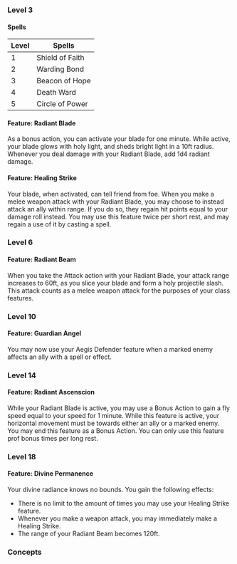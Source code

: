 
### Level 3
#### Spells

| Level | Spells          |
| ----- | --------------- |
| 1     | Shield of Faith |
| 2     | Warding Bond    |
| 3     | Beacon of Hope  |
| 4     | Death Ward      |
| 5     | Circle of Power |

#### Feature: Radiant Blade
As a bonus action, you can activate your blade for one minute. While active, your blade glows with holy light, and sheds bright light in a 10ft radius. Whenever you deal damage with your Radiant Blade, add 1d4 radiant damage. 
#### Feature: Healing Strike
Your blade, when activated, can tell friend from foe. When you make a melee weapon attack with your Radiant Blade, you may choose to instead attack an ally within range. If you do so, they regain hit points equal to your damage roll instead. You may use this feature twice per short rest, and may regain a use of it by casting a spell. 
### Level 6
#### Feature: Radiant Beam
When you take the Attack action with your Radiant Blade, your attack range increases to 60ft, as you slice your blade and form a holy projectile slash. This attack counts as a melee weapon attack for the purposes of your class features.
### Level 10
#### Feature: Guardian Angel
You may now use your Aegis Defender feature when a marked enemy affects an ally with a spell or effect. 
### Level 14
#### Feature: Radiant Ascenscion
While your Radiant Blade is active, you may use a Bonus Action to gain a fly speed equal to your speed for 1 minute. While this feature is active, your horizontal movement must be towards either an ally or a marked enemy. You may end this feature as a Bonus Action. You can only use this feature prof bonus times per long rest. 
### Level 18
#### Feature: Divine Permanence
Your divine radiance knows no bounds. You gain the following effects:
- There is no limit to the amount of times you may use your Healing Strike feature. 
- Whenever you make a weapon attack, you may immediately make a Healing Strike. 
- The range of your Radiant Beam becomes 120ft.

### Concepts

